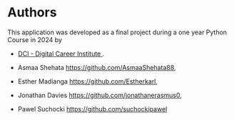 # Authors

This application was developed as a final project during a one year Python Course in 2024 by 
- [DCI - Digital Career Institute ](https://digitalcareerinstitute.org/).



- Asmaa Shehata https://github.com/AsmaaShehata88,

- Esther Madianga    https://github.com/Estherkarl,

- Jonathan Davies    https://github.com/jonathanerasmus0,

- Pawel Suchocki  https://github.com/suchockipawel

